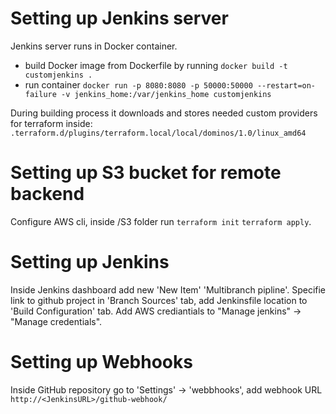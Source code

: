# Setting up Jenkins server

Jenkins server runs in Docker container.

- build Docker image from Dockerfile by running `docker build -t customjenkins .`
- run container `docker run -p 8080:8080 -p 50000:50000 --restart=on-failure -v jenkins_home:/var/jenkins_home customjenkins`

During building process it downloads and stores needed custom providers for terraform inside:
`.terraform.d/plugins/terraform.local/local/dominos/1.0/linux_amd64`

# Setting up S3 bucket for remote backend
Configure AWS cli, inside /S3 folder run `terraform init` `terraform apply`.

# Setting up Jenkins 
Inside Jenkins dashboard add new 'New Item' 'Multibranch pipline'. 
Specifie link to github project in 'Branch Sources' tab, add Jenkinsfile location to 'Build Configuration' tab. Add AWS crediantials to 
"Manage jenkins" -> "Manage credentials". 

# Setting up Webhooks
Inside GitHub repository go to  'Settings' ->  'webbhooks', add webhook URL `http://<JenkinsURL>/github-webhook/`
